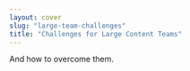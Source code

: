 ```yaml
---
layout: cover
slug: "large-team-challenges"
title: "Challenges for Large Content Teams"
---
```


And how to overcome them.
